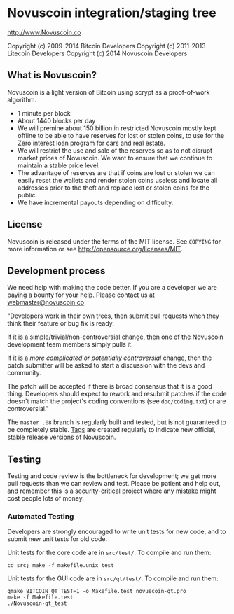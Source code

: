 Novuscoin integration/staging tree
================================

http://www.Novuscoin.co

Copyright (c) 2009-2014 Bitcoin Developers
Copyright (c) 2011-2013 Litecoin Developers
Copyright (c) 2014 Novuscoin Developers

What is Novuscoin?
----------------

Novuscoin is a light version of Bitcoin using scrypt as a proof-of-work algorithm.
 - 1 minute per block
 - About 1440 blocks per day
 - We will premine about 150 billion in restricted Novuscoin mostly kept offline to be able to have reserves for lost or stolen coins, to use for the Zero interest loan program for cars and real estate.
 - We will restrict the use and sale of the reserves so as to not disrupt market prices of Novuscoin. We want to ensure that we continue to maintain a stable price level.
 - The advantage of reserves are that if coins are lost or stolen we can easily reset the wallets and render stolen coins useless and locate all addresses prior to the theft and replace lost or stolen coins for the public. 
 - We have incremental payouts depending on difficulty. 

License
-------

Novuscoin is released under the terms of the MIT license. See `COPYING` for more
information or see http://opensource.org/licenses/MIT.

Development process
-------------------
We need help with making the code better. If you are a developer we are paying a bounty for your help. Please contact us at webmaster@novuscoin.co

"Developers work in their own trees, then submit pull requests when they think
their feature or bug fix is ready.

If it is a simple/trivial/non-controversial change, then one of the Novuscoin
development team members simply pulls it.

If it is a *more complicated or potentially controversial* change, then the patch
submitter will be asked to start a discussion with the devs and community.

The patch will be accepted if there is broad consensus that it is a good thing.
Developers should expect to rework and resubmit patches if the code doesn't
match the project's coding conventions (see `doc/coding.txt`) or are
controversial."

The `master .08` branch is regularly built and tested, but is not guaranteed to be
completely stable. [Tags](https://github.com/Novuscoin/Novuscoin) are created
regularly to indicate new official, stable release versions of Novuscoin.

Testing
-------

Testing and code review is the bottleneck for development; we get more pull
requests than we can review and test. Please be patient and help out, and
remember this is a security-critical project where any mistake might cost people
lots of money.

### Automated Testing

Developers are strongly encouraged to write unit tests for new code, and to
submit new unit tests for old code.

Unit tests for the core code are in `src/test/`. To compile and run them:

    cd src; make -f makefile.unix test

Unit tests for the GUI code are in `src/qt/test/`. To compile and run them:

    qmake BITCOIN_QT_TEST=1 -o Makefile.test novuscoin-qt.pro
    make -f Makefile.test
    ./Novuscoin-qt_test

